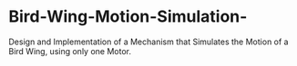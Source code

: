 # Bird-Wing-Motion-Simulation-
Design and Implementation of a Mechanism that Simulates the Motion of a Bird Wing, using only one Motor. 
